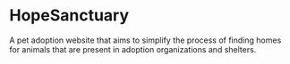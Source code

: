 # HopeSanctuary
A pet adoption website that aims to simplify the process of finding homes for animals that are present in adoption organizations and shelters.
